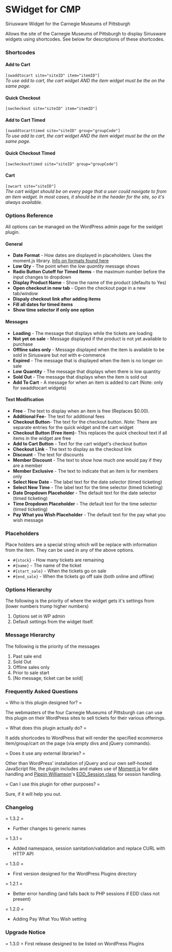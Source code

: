 # SWidget for CMP
Siriusware Widget for the Carnegie Museums of Pittsburgh

Allows the site of the Carnegie Museums of Pittsburgh to display Siriusware widgets using shortcodes.  See below for descriptions of these shortcodes.

### Shortcodes

#### Add to Cart

`[swaddtocart site="siteID" item="itemID"]`   
_To use add to cart, the cart widget AND the item widget must be the on the same page._

#### Quick Checkout
``[swcheckout site="siteID" item="itemID"]``

#### Add to Cart Timed
`[swaddtocarttimed site="siteID" group="groupCode"]`   
_To use add to cart, the cart widget AND the item widget must be the on the same page._

#### Quick Checkout Timed
`[swcheckouttimed site="siteID" group="groupCode"]`

#### Cart
`[swcart site="siteID"]`   
_The cart widget should be on every page that a user could navigate to from an item widget. In most cases, it should be in the header for the site, so it's always available._


### Options Reference

All options can be managed on the WordPress admin page for the swidget plugin.


#### General

* **Date Format** - How dates are displayed in placeholders.  Uses the moment.js library.  [Info on formats found here](http://momentjs.com/docs/#/displaying/format/)
* **Low Qty** - The point when the *low quantity* message shows
* **Radio Button Cutoff for Timed Items** - the maximum number before the input changes to dropdown
* **Display Product Name** - Show the name of the product (defaults to Yes)
* **Open checkout in new tab** - Open the checkout page in a new tab/window
* **Dispaly checkout link after adding items**
* **Fill all dates for timed items**
* **Show time selector if only one option**

#### Messages

* **Loading** - The message that displays while the tickets are loading
* **Not yet on sale** - Message displayed if the product is not yet available to purchase
* **Offline sales only** - Message displayed when the item is available to be sold in Siriusware but *not* with e-commerce
* **Expired** - The message that is displayed when the item is no longer on sale
* **Low Quantity** - The message that displays when there is low quantity
* **Sold Out** - The message that displays when the item is sold out
* **Add To Cart** - A message for when an item is added to cart (Note: only for swaddtocart widgets)

#### Text Modification

* **Free** - The text to display when an item is free (Replaces $0.00).
* **Additional Fee**- The text for additional fees
* **Checkout Button**- The text for the checkout button. *Note:* There are separate entries for the quick widget and the cart widget
* **Checkout Button (Free item)**- This replaces the *quick* checkout text if all items in the widget are free
* **Add to Cart Button** - Text for the cart widget's checkout button
* **Checkout Link** - The text to display as the checkout link
* **Discount** - The text for discounts
* **Member Discount** - The text to show how much one would pay if they are a member
* **Member Exclusive** - The text to indicate that an item is for members only
* **Select New Date** - The label text for the date selector (timed ticketing)
* **Select New Time** - The label text for the time selector (timed ticketing)
* **Date Dropdown Placeholder** - The default text for the date selector (timed ticketing)
* **Time Dropdown Placeholder** - The default text for the time selector (timed ticketing)
* **Pay What you Wish Placeholder** - The default text for the pay what you wish message


### Placeholders

Place holders are a special string which will be replace with information from the item.  They can be used in any of the above options.

* `#{stock}` - How many tickets are remaining
* `#{name}` - The name of the ticket
* `#{start_sale}` - When the tickets go on sale
* `#{end_sale}` - When the tickets go off sale (both online and offline)

### Options Hierarchy

The following is the priority of where the widget gets it's settings from (lower numbers trump higher numbers)

1. Options set in WP admin
1. Default settings from the widget itself.

### Message Hierarchy

The following is the priority of the messages

1. Past sale end
1. Sold Out
1. Offline sales only
1. Prior to sale start
1. [No message, ticket can be sold]


### Frequently Asked Questions

= Who is this plugin designed for? =

The webmasters of the four Carnegie Museums of Pittsburgh can can use this plugin on their WordPress sites to sell tickets for their various offerings.

= What does this plugin actually do? =

It adds shortcodes to WordPress that will render the specified ecommerce item/group/cart on the page (via empty divs and jQuery commands).

= Does it use any external libraries? =

Other than WordPress' installation of jQuery and our own self-hosted JavaScript file, the plugin includes and makes use of [Moment.js](https://momentjs.com/) for date handling and  [Pippin Williamson](https://github.com/pippinsplugins)'s [EDD_Session class](https://github.com/easydigitaldownloads/Easy-Digital-Downloads/blob/master/includes/class-edd-session.php) for session handling.

= Can I use this plugin for other purposes? =

Sure, if it will help you out.


### Changelog

= 1.3.2 =

* Further changes to generic names

= 1.3.1 =

* Added namespace, session sanitation/validation and replace CURL with HTTP API

= 1.3.0 =

* First version designed for the WordPress Plugins directory

= 1.2.1 =

* Better error handling (and falls back to PHP sessions if EDD class not present)

= 1.2.0 =

* Adding Pay What You Wish setting


### Upgrade Notice

= 1.3.0 =
First release designed to be listed on WordPress Plugins
